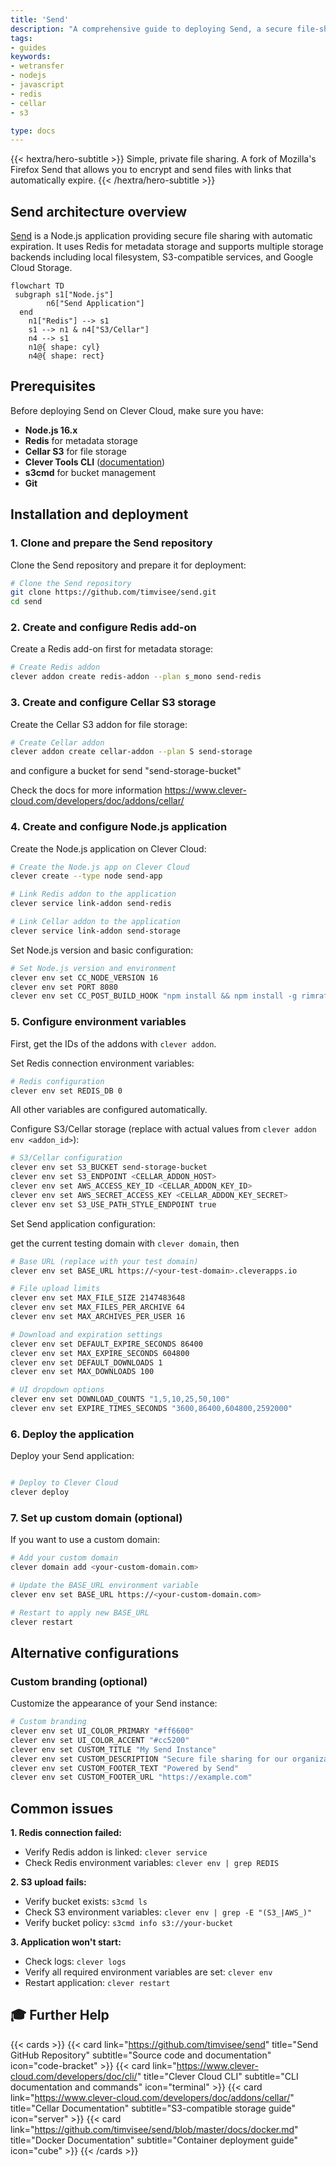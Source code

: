 ```yaml
---
title: 'Send'
description: "A comprehensive guide to deploying Send, a secure file-sharing application, on the Clever Cloud platform."
tags:
- guides
keywords:
- wetransfer
- nodejs
- javascript
- redis
- cellar
- s3

type: docs
---
```


{{< hextra/hero-subtitle >}}
  Simple, private file sharing. A fork of Mozilla's Firefox Send that allows you to encrypt and send files with links that automatically expire.
{{< /hextra/hero-subtitle >}}

## Send architecture overview

[Send](https://github.com/timvisee/send) is a Node.js application providing secure file sharing with automatic expiration. It uses Redis for metadata storage and supports multiple storage backends including local filesystem, S3-compatible services, and Google Cloud Storage.

```mermaid
flowchart TD
 subgraph s1["Node.js"]
        n6["Send Application"]
  end
    n1["Redis"] --> s1
    s1 --> n1 & n4["S3/Cellar"]
    n4 --> s1
    n1@{ shape: cyl}
    n4@{ shape: rect}
```

## Prerequisites

Before deploying Send on Clever Cloud, make sure you have:

- **Node.js 16.x**
- **Redis** for metadata storage
- **Cellar S3** for file storage
- **Clever Tools CLI** ([documentation](/developers/doc/cli/))
- **s3cmd** for bucket management
- **Git**

## Installation and deployment

### 1. Clone and prepare the Send repository

Clone the Send repository and prepare it for deployment:

```bash
# Clone the Send repository
git clone https://github.com/timvisee/send.git
cd send
```

### 2. Create and configure Redis add-on

Create a Redis add-on first for metadata storage:

```bash
# Create Redis addon
clever addon create redis-addon --plan s_mono send-redis
```

### 3. Create and configure Cellar S3 storage

Create the Cellar S3 addon for file storage:

```bash
# Create Cellar addon
clever addon create cellar-addon --plan S send-storage
```

and configure a bucket for send "send-storage-bucket"

Check the docs for more information https://www.clever-cloud.com/developers/doc/addons/cellar/

### 4. Create and configure Node.js application

Create the Node.js application on Clever Cloud:

```bash
# Create the Node.js app on Clever Cloud
clever create --type node send-app

# Link Redis addon to the application
clever service link-addon send-redis

# Link Cellar addon to the application
clever service link-addon send-storage
```

Set Node.js version and basic configuration:

```bash
# Set Node.js version and environment
clever env set CC_NODE_VERSION 16
clever env set PORT 8080
clever env set CC_POST_BUILD_HOOK "npm install && npm install -g rimraf && npm run build"
```

### 5. Configure environment variables

First, get the IDs of the addons with `clever addon`.

Set Redis connection environment variables:

```bash
# Redis configuration
clever env set REDIS_DB 0
```

All other variables are configured automatically.

Configure S3/Cellar storage (replace with actual values from `clever addon env <addon_id>`):

```bash
# S3/Cellar configuration
clever env set S3_BUCKET send-storage-bucket
clever env set S3_ENDPOINT <CELLAR_ADDON_HOST>
clever env set AWS_ACCESS_KEY_ID <CELLAR_ADDON_KEY_ID>
clever env set AWS_SECRET_ACCESS_KEY <CELLAR_ADDON_KEY_SECRET>
clever env set S3_USE_PATH_STYLE_ENDPOINT true
```

Set Send application configuration:

get the current testing domain with `clever domain`, then

```bash
# Base URL (replace with your test domain)
clever env set BASE_URL https://<your-test-domain>.cleverapps.io

# File upload limits
clever env set MAX_FILE_SIZE 2147483648
clever env set MAX_FILES_PER_ARCHIVE 64
clever env set MAX_ARCHIVES_PER_USER 16

# Download and expiration settings
clever env set DEFAULT_EXPIRE_SECONDS 86400
clever env set MAX_EXPIRE_SECONDS 604800
clever env set DEFAULT_DOWNLOADS 1
clever env set MAX_DOWNLOADS 100

# UI dropdown options
clever env set DOWNLOAD_COUNTS "1,5,10,25,50,100"
clever env set EXPIRE_TIMES_SECONDS "3600,86400,604800,2592000"
```

### 6. Deploy the application

Deploy your Send application:

```bash

# Deploy to Clever Cloud
clever deploy
```

### 7. Set up custom domain (optional)

If you want to use a custom domain:

```bash
# Add your custom domain
clever domain add <your-custom-domain.com>

# Update the BASE_URL environment variable
clever env set BASE_URL https://<your-custom-domain.com>

# Restart to apply new BASE_URL
clever restart
```

## Alternative configurations

### Custom branding (optional)

Customize the appearance of your Send instance:

```bash
# Custom branding
clever env set UI_COLOR_PRIMARY "#ff6600"
clever env set UI_COLOR_ACCENT "#cc5200"
clever env set CUSTOM_TITLE "My Send Instance"
clever env set CUSTOM_DESCRIPTION "Secure file sharing for our organization"
clever env set CUSTOM_FOOTER_TEXT "Powered by Send"
clever env set CUSTOM_FOOTER_URL "https://example.com"
```

## Common issues

**1. Redis connection failed:**
- Verify Redis addon is linked: `clever service`
- Check Redis environment variables: `clever env | grep REDIS`

**2. S3 upload fails:**
- Verify bucket exists: `s3cmd ls`
- Check S3 environment variables: `clever env | grep -E "(S3_|AWS_)"`
- Verify bucket policy: `s3cmd info s3://your-bucket`

**3. Application won't start:**
- Check logs: `clever logs`
- Verify all required environment variables are set: `clever env`
- Restart application: `clever restart`

## 🎓 Further Help

{{< cards >}}
  {{< card link="https://github.com/timvisee/send" title="Send GitHub Repository" subtitle="Source code and documentation" icon="code-bracket" >}}
  {{< card link="https://www.clever-cloud.com/developers/doc/cli/" title="Clever Cloud CLI" subtitle="CLI documentation and commands" icon="terminal" >}}
  {{< card link="https://www.clever-cloud.com/developers/doc/addons/cellar/" title="Cellar Documentation" subtitle="S3-compatible storage guide" icon="server" >}}
  {{< card link="https://github.com/timvisee/send/blob/master/docs/docker.md" title="Docker Documentation" subtitle="Container deployment guide" icon="cube" >}}
{{< /cards >}}
